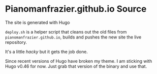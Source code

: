 # Pianomanfrazier.github.io Source

The site is generated with Hugo

`deploy.sh` is a helper script that cleans out the old files from `pianomanfrazier.github.io`, builds and pushes the new site the live repository.

It's a little *hacky* but it gets the job done.

Since recent versions of Hugo have broken my theme. I am sticking with Hugo v0.46 for now. Just grab that version of the binary and use that.
